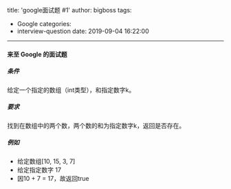 title: 'google面试题  #1'
author: bigboss
tags:
  - Google
categories:
  - interview-question
date: 2019-09-04 16:22:00
---
#### 来至 Google 的面试题

##### 条件
给定一个指定的数组（int类型），和指定数字k。

##### 要求
找到在数组中的两个数，两个数的和为指定数字k，返回是否存在。

##### 例如
- 给定数组[10, 15, 3, 7]  
- 给定指定数字 17  
- 因10 + 7 = 17，故返回true
